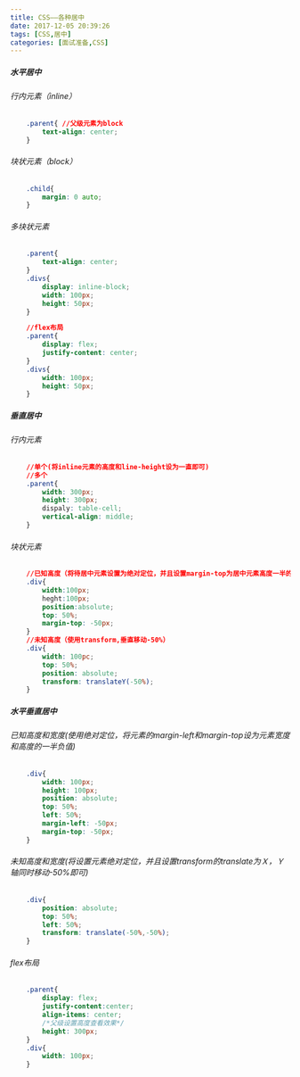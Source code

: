 ```yaml
---
title: CSS——各种居中
date: 2017-12-05 20:39:26
tags: [CSS,居中]
categories: [面试准备,CSS]
---
```

##### 水平居中
###### 行内元素（inline）
<!-- more -->
```css
    .parent{ //父级元素为block
        text-align: center;
    }
```
###### 块状元素（block）
```css
    .child{
        margin: 0 auto;
    }
```
###### 多块状元素
```css
    .parent{
        text-align: center;
    }
    .divs{
        display: inline-block;
        width: 100px;
        height: 50px;
    }

    //flex布局
    .parent{
        display: flex;
        justify-content: center;
    }
    .divs{
        width: 100px;
        height: 50px;
    }
```
##### 垂直居中
###### 行内元素
```css
    //单个(将inline元素的高度和line-height设为一直即可)
    //多个
    .parent{
        width: 300px;
        height: 300px;
        dispaly: table-cell;
        vertical-align: middle;
    }
```
###### 块状元素
```css
    //已知高度（将待居中元素设置为绝对定位，并且设置margin-top为居中元素高度一半的负值）
    .div{
        width:100px;
        heght:100px;
        position:absolute;
        top: 50%;
        margin-top: -50px;
    }
    //未知高度（使用transform,垂直移动-50%）
    .div{
        width: 100pc;
        top: 50%;
        position: absolute;
        transform: translateY(-50%);
    }
```
##### 水平垂直居中
###### 已知高度和宽度(使用绝对定位，将元素的margin-left和margin-top设为元素宽度和高度的一半负值)
```css
    .div{
        width: 100px;
        height: 100px;
        position: absolute;
        top: 50%;
        left: 50%;
        margin-left: -50px;
        margin-top: -50px;
    }
```
###### 未知高度和宽度(将设置元素绝对定位，并且设置transform的translate为Ｘ，Ｙ轴同时移动-50%即可)
```css
    .div{
        position: absolute;
        top: 50%;
        left: 50%;
        transform: translate(-50%,-50%);
    }
```
###### flex布局
```css
    .parent{
        display: flex;
        justify-content:center;
        align-items: center;
        /*父级设置高度查看效果*/
        height: 300px;
    }
    .div{
        width: 100px;
    }
```